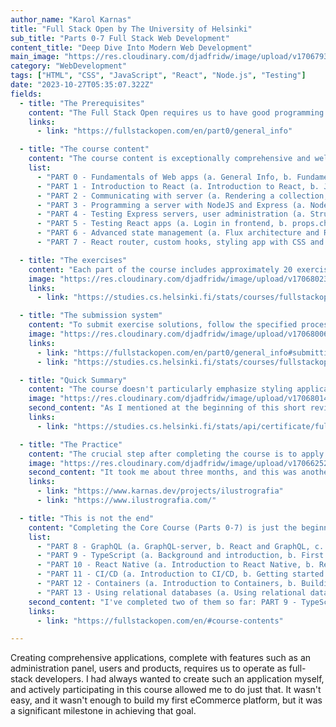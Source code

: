 ```yaml
---
author_name: "Karol Karnas"
title: "Full Stack Open by The University of Helsinki"
sub_title: "Parts 0-7 Full Stack Web Development"
content_title: "Deep Dive Into Modern Web Development"
main_image: "https://res.cloudinary.com/djadfridw/image/upload/v1706793659/viaex6ouox8wy6lr3tlp.png"
category: "WebDevelopment"
tags: ["HTML", "CSS", "JavaScript", "React", "Node.js", "Testing"]
date: "2023-10-27T05:35:07.322Z"
fields:
  - title: "The Prerequisites"
    content: "The Full Stack Open requires us to have good programming skills, a basic knowledge of web programming and databases, and familiarity with the basics of the Git version control system. Additionally, perseverance and the ability to solve problems and seek information independently are expected. That's why I highly recommend completing The Odin Project course before starting FSO, unless you already possess such skills, in which case you can begin with FSO directly."
    links:
      - link: "https://fullstackopen.com/en/part0/general_info"

  - title: "The course content"
    content: "The course content is exceptionally comprehensive and well-structured. It provides a robust foundation for web development. Though the journey is not a walk in the woods, the knowledge gained is undoubtedly worth the effort."
    list:
      - "PART 0 - Fundamentals of Web apps (a. General Info, b. Fundamentals of Web apps)"
      - "PART 1 - Introduction to React (a. Introduction to React, b. JavaScript, c. Component state, event handlers, d. A more complex state, debugging React apps)"
      - "PART 2 - Communicating with server (a. Rendering a collection, modules, b. Forms, c. Getting data from server, d. Altering data in server, e. Adding styles to React app)"
      - "PART 3 - Programming a server with NodeJS and Express (a. Node.js and Express, b. Deploying app to the internet, c. Saving data to MongoDB, d. Validation and ESLint)"
      - "PART 4 - Testing Express servers, user administration (a. Structure of backend application, introduction to testing, b. Testing the backend, c. User administration, d. Token authentication)"
      - "PART 5 - Testing React apps (a. Login in frontend, b. props.children and PropTypes, c. Testing React apps, d. End-to-end testing)"
      - "PART 6 - Advanced state management (a. Flux architecture and Redux, b. Many reducers, c. Communicating with the server in a Redux application, d. React Query, useReducer, and the context)"
      - "PART 7 - React router, custom hooks, styling app with CSS and webpack (a. React Router, b. Custom hooks, c. More about styles, d. Webpack, e. Class components, Miscellaneous, f. Exercises: extending the bloglist)"

  - title: "The exercises"
    content: "Each part of the course includes approximately 20 exercises (except for Part 0, which has only 6), which we solve in real-time. It's not a scenario where we read the theory and do exercises only at the end. Here, we solve exercises literally every few paragraphs. This approach allows us to reinforce the knowledge we acquire while reading by immediately applying it through exercises. The difficulty of the exercises is remarkably well-balanced; they are neither too easy nor too challenging. This balance is beneficial as it keeps us motivated without causing discouragement. The exercises differ sufficiently from the examples provided in the source material, requiring effort and allowing for better retention of knowledge. Some exercises are marked with an asterisk, indicating that they are optional. However, I recommend completing all of them."
    image: "https://res.cloudinary.com/djadfridw/image/upload/v1706802339/bd5qyrx6clsnig1pyl9i.jpg"
    links:
      - link: "https://studies.cs.helsinki.fi/stats/courses/fullstackopen"

  - title: "The submission system"
    content: "To submit exercise solutions, follow the specified process and submit them to a GitHub repository. After completing a specific number of exercises, mark your progress in the submission system, and remember, you can do this only once for each part. Be sure to use an appropriate naming system for directories when submitting exercises from different parts to the same repository. Plagiarism is monitored, and the University of Helsinki's policy on plagiarism is enforced if violations are detected"
    image: "https://res.cloudinary.com/djadfridw/image/upload/v1706800611/drrpqlkra1dltkanizc5.jpg"
    links:
      - link: "https://fullstackopen.com/en/part0/general_info#submitting-exercises"
      - link: "https://studies.cs.helsinki.fi/stats/courses/fullstackopen"

  - title: "Quick Summary"
    content: "The course doesn't particularly emphasize styling applications. The majority of time is dedicated to programming both the frontend and backend, as well as testing our code. It's not a drawback but an advantage. Contemporary CSS frameworks are introduced in a sufficient manner. However, if someone masters the main programming aspects of the course, they can refine styling on their own.  If I could change something in the Core Course, I would prefer to learn SQL + PostgreSQL, instead of MongoDB. I would place MongoDB in the supplementary course. However, from a teaching perspective, using MongoDB in the Core Course was probably justified due to its ease of use. In that case, maybe it should stay that way."
    image: "https://res.cloudinary.com/djadfridw/image/upload/v1706801466/t0i49afg2uk0ztoe7tly.jpg"
    second_content: "As I mentioned at the beginning of this short review, the course is just great. It is probably the best online source for learning full-stack development. And if that wasn't enough, it is officially conducted by the University of Helsinki, it's free, and you receive ECTS points. Additionally, upon completion of each exercise, you will receive an accessible online certificate!"
    links:
      - link: "https://studies.cs.helsinki.fi/stats/api/certificate/fullstackopen/en/26a9bc441296f05e655e5526eac6494c"

  - title: "The Practice"
    content: "The crucial step after completing the course is to apply the newly acquired knowledge by building a real-world project. No course can fully prepare us for solving real-world problems independently, navigating through package documentations, exploring MDN docs, or seeking solutions on Stack Overflow. I took that step and built a full-stack eCommerce platform using the MERN stack + TypeScript (I took a supplementary TypeScript course)"
    image: "https://res.cloudinary.com/djadfridw/image/upload/v1706625285/u2yg75ygsansmfpl6nir.jpg"
    second_content: "It took me about three months, and this was another milestone in my journey to becoming a full-stack developer. You can read about the project or check it live with the links below."
    links:
      - link: "https://www.karnas.dev/projects/ilustrografia"
      - link: "https://www.ilustrografia.com/"

  - title: "This is not the end"
    content: "Completing the Core Course (Parts 0-7) is just the beginning of what Helsinki's Full Stack Open has to offer. Participants can also take part in many excellent supplementary courses, including:"
    list:
      - "PART 8 - GraphQL (a. GraphQL-server, b. React and GraphQL, c. Database and user administration, d. Login and updating the cache, e. Fragments and subscriptions)"
      - "PART 9 - TypeScript (a. Background and introduction, b. First steps with TypeScript, c. Typing an Express app, d. React with types, e. Grande finale: Patientor)"
      - "PART 10 - React Native (a. Introduction to React Native, b. React Native basics, c. Communicating with server, d. Testing and extending our application)"
      - "PART 11 - CI/CD (a. Introduction to CI/CD, b. Getting started with GitHub Actions, c. Deployment, d. Keeping green, e. Expanding Further)"
      - "PART 12 - Containers (a. Introduction to Containers, b. Building and configuring environments, c. Basics of Orchestration)"
      - "PART 13 - Using relational databases (a. Using relational databases with Sequelize, b. Join tables and queries, c. Migrations, many-to-many relationships)"
    second_content: "I've completed two of them so far: PART 9 - TypeScript and PART 13 - Using relational databases. I'll share my experiences with them next time :)"
    links:
      - link: "https://fullstackopen.com/en/#course-contents"

---
```


Creating comprehensive applications, complete with features such as an administration panel, users and products, requires us to operate as full-stack developers. I had always wanted to create such an application myself, and actively participating in this course allowed me to do just that. It wasn't easy, and it wasn't enough to build my first eCommerce platform, but it was a significant milestone in achieving that goal.